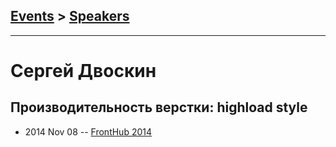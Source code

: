 ## [Events](../README.md) > [Speakers](../speakers.md)
---

# Сергей Двоскин

## Производительность верстки: highload style
- 2014 Nov 08 -- [FrontHub 2014](https://www.youtube.com/watch?v=3OjeHN2d9iE)    
